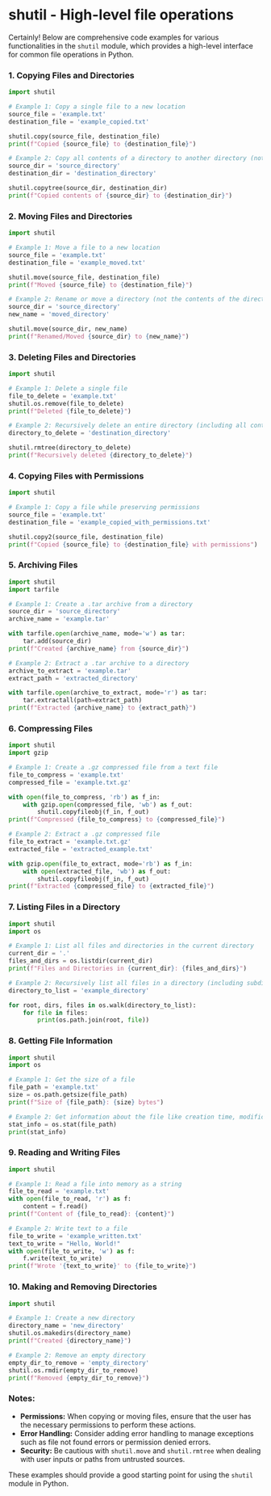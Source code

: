 # shutil - High-level file operations

Certainly! Below are comprehensive code examples for various functionalities in the `shutil` module, which provides a high-level interface for common file operations in Python.

### 1. Copying Files and Directories

```python
import shutil

# Example 1: Copy a single file to a new location
source_file = 'example.txt'
destination_file = 'example_copied.txt'

shutil.copy(source_file, destination_file)
print(f"Copied {source_file} to {destination_file}")

# Example 2: Copy all contents of a directory to another directory (not the directory itself)
source_dir = 'source_directory'
destination_dir = 'destination_directory'

shutil.copytree(source_dir, destination_dir)
print(f"Copied contents of {source_dir} to {destination_dir}")
```

### 2. Moving Files and Directories

```python
import shutil

# Example 1: Move a file to a new location
source_file = 'example.txt'
destination_file = 'example_moved.txt'

shutil.move(source_file, destination_file)
print(f"Moved {source_file} to {destination_file}")

# Example 2: Rename or move a directory (not the contents of the directory)
source_dir = 'source_directory'
new_name = 'moved_directory'

shutil.move(source_dir, new_name)
print(f"Renamed/Moved {source_dir} to {new_name}")
```

### 3. Deleting Files and Directories

```python
import shutil

# Example 1: Delete a single file
file_to_delete = 'example.txt'
shutil.os.remove(file_to_delete)
print(f"Deleted {file_to_delete}")

# Example 2: Recursively delete an entire directory (including all contents)
directory_to_delete = 'destination_directory'

shutil.rmtree(directory_to_delete)
print(f"Recursively deleted {directory_to_delete}")
```

### 4. Copying Files with Permissions

```python
import shutil

# Example 1: Copy a file while preserving permissions
source_file = 'example.txt'
destination_file = 'example_copied_with_permissions.txt'

shutil.copy2(source_file, destination_file)
print(f"Copied {source_file} to {destination_file} with permissions")
```

### 5. Archiving Files

```python
import shutil
import tarfile

# Example 1: Create a .tar archive from a directory
source_dir = 'source_directory'
archive_name = 'example.tar'

with tarfile.open(archive_name, mode='w') as tar:
    tar.add(source_dir)
print(f"Created {archive_name} from {source_dir}")

# Example 2: Extract a .tar archive to a directory
archive_to_extract = 'example.tar'
extract_path = 'extracted_directory'

with tarfile.open(archive_to_extract, mode='r') as tar:
    tar.extractall(path=extract_path)
print(f"Extracted {archive_name} to {extract_path}")
```

### 6. Compressing Files

```python
import shutil
import gzip

# Example 1: Create a .gz compressed file from a text file
file_to_compress = 'example.txt'
compressed_file = 'example.txt.gz'

with open(file_to_compress, 'rb') as f_in:
    with gzip.open(compressed_file, 'wb') as f_out:
        shutil.copyfileobj(f_in, f_out)
print(f"Compressed {file_to_compress} to {compressed_file}")

# Example 2: Extract a .gz compressed file
file_to_extract = 'example.txt.gz'
extracted_file = 'extracted_example.txt'

with gzip.open(file_to_extract, mode='rb') as f_in:
    with open(extracted_file, 'wb') as f_out:
        shutil.copyfileobj(f_in, f_out)
print(f"Extracted {compressed_file} to {extracted_file}")
```

### 7. Listing Files in a Directory

```python
import shutil
import os

# Example 1: List all files and directories in the current directory
current_dir = '.'
files_and_dirs = os.listdir(current_dir)
print(f"Files and Directories in {current_dir}: {files_and_dirs}")

# Example 2: Recursively list all files in a directory (including subdirectories)
directory_to_list = 'example_directory'

for root, dirs, files in os.walk(directory_to_list):
    for file in files:
        print(os.path.join(root, file))
```

### 8. Getting File Information

```python
import shutil
import os

# Example 1: Get the size of a file
file_path = 'example.txt'
size = os.path.getsize(file_path)
print(f"Size of {file_path}: {size} bytes")

# Example 2: Get information about the file like creation time, modification time, etc.
stat_info = os.stat(file_path)
print(stat_info)
```

### 9. Reading and Writing Files

```python
import shutil

# Example 1: Read a file into memory as a string
file_to_read = 'example.txt'
with open(file_to_read, 'r') as f:
    content = f.read()
print(f"Content of {file_to_read}: {content}")

# Example 2: Write text to a file
file_to_write = 'example_written.txt'
text_to_write = "Hello, World!"
with open(file_to_write, 'w') as f:
    f.write(text_to_write)
print(f"Wrote '{text_to_write}' to {file_to_write}")
```

### 10. Making and Removing Directories

```python
import shutil

# Example 1: Create a new directory
directory_name = 'new_directory'
shutil.os.makedirs(directory_name)
print(f"Created {directory_name}")

# Example 2: Remove an empty directory
empty_dir_to_remove = 'empty_directory'
shutil.os.rmdir(empty_dir_to_remove)
print(f"Removed {empty_dir_to_remove}")
```

### Notes:

- **Permissions:** When copying or moving files, ensure that the user has the necessary permissions to perform these actions.
- **Error Handling:** Consider adding error handling to manage exceptions such as file not found errors or permission denied errors.
- **Security:** Be cautious with `shutil.move` and `shutil.rmtree` when dealing with user inputs or paths from untrusted sources.

These examples should provide a good starting point for using the `shutil` module in Python.
